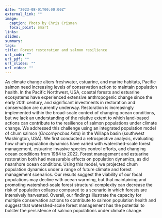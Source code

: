 ```yaml
---
date: "2023-08-01T00:00:00Z"
external_link: ""
image:
  caption: Photo by Chris Crisman
  focal_point: Smart
links:
slides:
summary: 
tags:
title: Forest restoration and salmon resilience
url_code: ""
url_pdf: ""
url_slides: ""
url_video: ""
---
```


As climate change alters freshwater, estuarine, and marine habitats, Pacific salmon need increasing levels of conservation action to maintain population health. In the Pacific Northwest, USA, coastal forests and estuarine ecosystems have experienced extensive anthropogenic change since the early 20th century, and significant investments in restoration and conservation are currently underway. Restoration is increasingly implemented within the broad-scale context of changing ocean conditions, but we lack an understanding of the relative extent to which land-based actions can contribute to the resilience of salmon populations under climate change. We addressed this challenge using an integrated population model of chum salmon (*Oncorhynchus keta*) in the Willapa basin (southwest Washington, USA). We first conducted a retrospective analysis, evaluating how chum population dynamics have varied with watershed-scale forest management, estuarine invasive species control efforts, and changing ocean conditions from 1984 to 2022. Forest management and estuarine restoration both had measurable effects on population dynamics, as did nearshore ocean conditions. Using this model, we projected chum population dynamics under a range of future climate and forest management scenarios. Our results suggest the viability of our focal populations may decline with ocean warming, but that maintaining and promoting watershed-scale forest structural complexity can decrease the risk of population collapse compared to a scenario in which forests are intensively harvested. Overall, our findings illustrate the capacity for multiple conservation actions to contribute to salmon population health and suggest that watershed-scale forest management has the potential to bolster the persistence of salmon populations under climate change.

